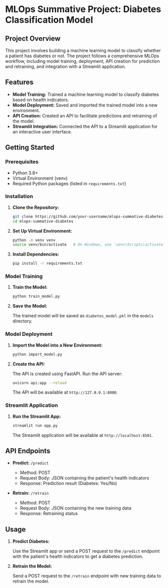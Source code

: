 # MLOps Summative Project: Diabetes Classification Model

## Project Overview

This project involves building a machine learning model to classify whether a patient has diabetes or not. The project follows a comprehensive MLOps workflow, including model training, deployment, API creation for prediction and retraining, and integration with a Streamlit application.

## Features

- **Model Training:** Trained a machine learning model to classify diabetes based on health indicators.
- **Model Deployment:** Saved and imported the trained model into a new environment.
- **API Creation:** Created an API to facilitate predictions and retraining of the model.
- **Streamlit Integration:** Connected the API to a Streamlit application for an interactive user interface.

## Getting Started

### Prerequisites

- Python 3.8+
- Virtual Environment (venv)
- Required Python packages (listed in `requirements.txt`)

### Installation

1. **Clone the Repository:**

    ```bash
    git clone https://github.com/your-username/mlops-summative-diabetes.git
    cd mlops-summative-diabetes
    ```

2. **Set Up Virtual Environment:**

    ```bash
    python -m venv venv
    source venv/bin/activate   # On Windows, use `venv\Scripts\activate`
    ```

3. **Install Dependencies:**

    ```bash
    pip install -r requirements.txt
    ```

### Model Training

1. **Train the Model:**

    ```bash
    python train_model.py
    ```

2. **Save the Model:**

    The trained model will be saved as `diabetes_model.pkl` in the `models` directory.

### Model Deployment

1. **Import the Model into a New Environment:**

    ```bash
    python import_model.py
    ```

2. **Create the API:**

    The API is created using FastAPI. Run the API server:

    ```bash
    uvicorn api:app --reload
    ```

    The API will be available at `http://127.0.0.1:8000`.

### Streamlit Application

1. **Run the Streamlit App:**

    ```bash
    streamlit run app.py
    ```

    The Streamlit application will be available at `http://localhost:8501`.

## API Endpoints

- **Predict:** `/predict`
    - Method: POST
    - Request Body: JSON containing the patient's health indicators
    - Response: Prediction result (Diabetes: Yes/No)

- **Retrain:** `/retrain`
    - Method: POST
    - Request Body: JSON containing the new training data
    - Response: Retraining status



## Usage

1. **Predict Diabetes:**

    Use the Streamlit app or send a POST request to the `/predict` endpoint with the patient's health indicators to get a diabetes prediction.

2. **Retrain the Model:**

    Send a POST request to the `/retrain` endpoint with new training data to retrain the model.
